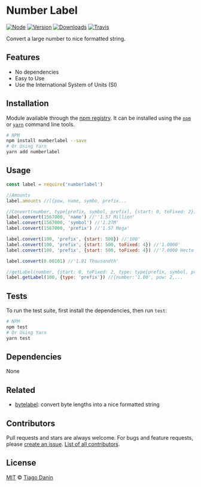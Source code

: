# Number Label
[![Node](https://img.shields.io/node/v/numberlabel.svg?style=flat-square)](https://npmjs.org/package/numberlabel)
[![Version](https://img.shields.io/npm/v/numberlabel.svg?style=flat-square)](https://npmjs.org/package/numberlabel)
[![Downloads](https://img.shields.io/npm/dt/numberlabel.svg?style=flat-square)](https://npmjs.org/package/numberlabel)
[![Travis](https://img.shields.io/travis/TiagoDanin/Number-Label.svg?branch=master&style=flat-square)](https://travis-ci.org/TiagoDanin/Number-Label)

Convert a large number to nice formatted string.

## Features
- No dependencies
- Easy to Use
- Use the International System of Units (SI)

## Installation
Module available through the
[npm registry](https://www.npmjs.com/). It can be installed using the
[`npm`](https://docs.npmjs.com/getting-started/installing-npm-packages-locally)
or
[`yarn`](https://yarnpkg.com/en/)
command line tools.

```sh
# NPM
npm install numberlabel --save
# Or Using Yarn
yarn add numberlabel
```

## Usage
```js
const label = require('numberlabel')

//Amounts
label.amounts //[{pow, name, symbo, prefix...

//Convert(number, type[prefix, symbol, prefix], {start: 0, toFixed: 2})
label.convert(1567000, 'name') //''1.57 Million'
label.convert(1567000, 'symbol') //'1.27M'
label.convert(1567000, 'prefix') //'1.57 Mega'

label.convert(100, 'prefix', {start: 500}) //'100'
label.convert(100, 'prefix', {start: 500, toFixed: 4}) //'1.0000'
label.convert(100, 'prefix', {start: 500, toFixed: 4}) //'7.0000 Hecto'

label.convert(0.00101) //'1.01 Thousandth'

//getLabel(number, {start: 0, toFixed: 2, type: type[prefix, symbol, prefix]})
label.getLabel(100, {type: 'prefix'}) //{number:'1.00', pow: 2,...

```

## Tests
To run the test suite, first install the dependencies, then run `test`:

```sh
# NPM
npm test
# Or Using Yarn
yarn test
```

## Dependencies
None


## Related
- [bytelabel](https://ghub.io/bytelabel): convert byte lengths into a nice formatted string

## Contributors
Pull requests and stars are always welcome. For bugs and feature requests, please [create an issue](https://github.com/TiagoDanin/Number-Label/issues). [List of all contributors](https://github.com/TiagoDanin/Number-Label/graphs/contributors).


## License
[MIT](LICENSE) © [Tiago Danin](https://TiagoDanin.github.io)
